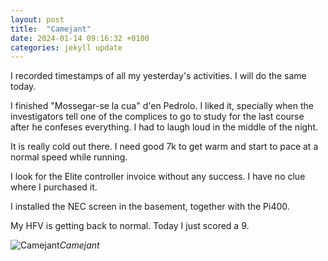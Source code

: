 ```yaml
---
layout: post
title:  "Camejant"
date: 2024-01-14 09:16:32 +0100
categories: jekyll update
---
```


I recorded timestamps of all my yesterday's activities. I will do the same today.  

I finished "Mossegar-se la cua" d'en Pedrolo. I liked it, specially when the investigators tell one of the complices to go to study for the last course after he confeses everything. I had to laugh loud in the middle of the night.   

It is really cold out there. I need good 7k to get warm and start to pace at a normal speed while running.  

I look for the Elite controller invoice without any success. I have no clue where I purchased it.   

I installed the NEC screen in the basement, together with the Pi400.   

My HFV is getting back to normal. Today I just scored a 9.


![Camejant]()*Camejant*&nbsp;



[jekyll-docs]: https://jekyllrb.com/docs/home
[jekyll-gh]:   https://github.com/jekyll/jekyll
[jekyll-talk]: https://talk.jekyllrb.com/

